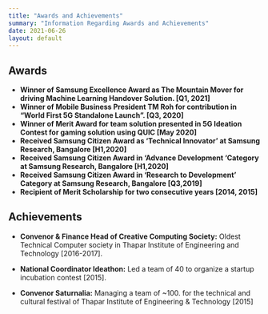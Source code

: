 ```yaml
---
title: "Awards and Achievements"
summary: "Information Regarding Awards and Achievements"
date: 2021-06-26
layout: default
---
```


## Awards
* **Winner of Samsung Excellence Award as The Mountain Mover for driving Machine Learning Handover Solution. [Q1, 2021]**
* **Winner of Mobile Business President TM Roh for contribution in “World First 5G Standalone Launch”. [Q3, 2020]**
* **Winner of  Merit Award  for team solution presented in  5G Ideation Contest  for  gaming solution using QUIC [May 2020]**
* **Received Samsung Citizen Award as ‘Technical Innovator’ at Samsung Research, Bangalore [H1,2020]**
* **Received Samsung Citizen Award in ‘Advance Development ‘Category at Samsung Research, Bangalore [H1,2020]**
* **Received Samsung Citizen Award in ‘Research to Development’ Category  at Samsung Research, Bangalore [Q3,2019]**
* **Recipient of Merit Scholarship for  two consecutive years [2014, 2015]**

## Achievements

* **Convenor & Finance Head of Creative Computing Society:** Oldest Technical Computer society in Thapar Institute of Engineering and Technology [2016-2017].

* **National Coordinator Ideathon:** Led a team of 40 to organize a startup incubation contest [2015].

* **Convenor Saturnalia:** Managing a team of ~100. for the technical and cultural festival of Thapar Institute of Engineering & Technology [2015]

